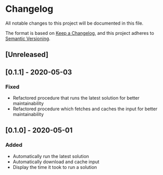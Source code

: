 # Changelog
All notable changes to this project will be documented in this file.

The format is based on [Keep a Changelog](https://keepachangelog.com/en/1.0.0/),
and this project adheres to [Semantic Versioning](https://semver.org/spec/v2.0.0.html).

## [Unreleased]


## [0.1.1] - 2020-05-03
### Fixed
- Refactored procedure that runs the latest solution for better maintainability
- Refactored procedure which fetches and caches the input for better maintainability

## [0.1.0] - 2020-05-01
### Added
- Automatically run the latest solution
- Automatically download and cache input
- Display the time it took to run a solution
